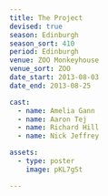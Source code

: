 ```yaml
---
title: The Project
devised: true
season: Edinburgh
season_sort: 410
period: Edinburgh
venue: ZOO Monkeyhouse
venue_sort: ZOO
date_start: 2013-08-03
date_end: 2013-08-25

cast:
  - name: Amelia Gann
  - name: Aaron Tej
  - name: Richard Hill
  - name: Nick Jeffrey

assets:
  - type: poster
    image: pKL7gSt

---
```

